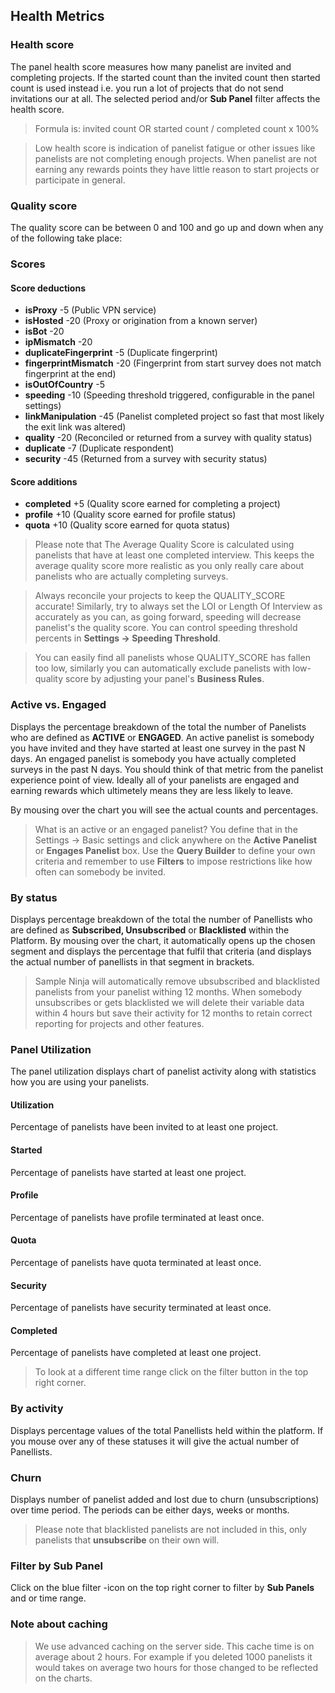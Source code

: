 ## Health Metrics

### Health score

The panel health score measures how many panelist are invited and completing projects. If the started count than the invited count then started count is used instead i.e. you run a lot of projects that do not send invitations our at all. The selected period and/or **Sub Panel** filter affects the health score.

> Formula is: invited count OR started count / completed count x 100%

> Low health score is indication of panelist fatigue or other issues like panelists are not completing enough projects. When panelist are not earning any rewards points they have little reason to start projects or participate in general.

### Quality score

The quality score can be between 0 and 100 and go up and down when any of the following take place:

### Scores

#### Score deductions
- **isProxy** -5 (Public VPN service)
- **isHosted** -20 (Proxy or origination from a known server)
- **isBot** -20
- **ipMismatch** -20
- **duplicateFingerprint** -5 (Duplicate fingerprint)
- **fingerprintMismatch** -20 (Fingerprint from start survey does not match fingerprint at the end)
- **isOutOfCountry** -5
- **speeding** -10 (Speeding threshold triggered, configurable in the panel settings)
- **linkManipulation** -45 (Panelist completed project so fast that most likely the exit link was altered)
- **quality** -20 (Reconciled or returned from a survey with quality status)
- **duplicate** -7 (Duplicate respondent)
- **security** -45 (Returned from a survey with security status)

#### Score additions
- **completed** +5 (Quality score earned for completing a project)
- **profile** +10 (Quality score earned for profile status)
- **quota** +10 (Quality score earned for quota status)

> Please note that The Average Quality Score is calculated using panelists that have at least one completed interview. This keeps the average quality score more realistic as you only really care about panelists who are actually completing surveys.

> Always reconcile your projects to keep the QUALITY_SCORE accurate! Similarly, try to always set the LOI or Length Of Interview as accurately as you can, as going forward, speeding will decrease panelist's the quality score. You can control speeding threshold percents in **Settings -> Speeding Threshold**.

> You can easily find all panelists whose QUALITY_SCORE has fallen too low, similarly you can automatically exclude panelists with low-quality score by adjusting your panel's **Business Rules**.

### Active vs. Engaged

Displays the percentage breakdown of the total the number of Panelists who are defined as **ACTIVE** or **ENGAGED**. An active panelist is somebody you have invited and they have started at least one survey in the past N days. An engaged panelist is somebody you have actually completed surveys in the past N days. You should think of that metric from the panelist experience point of view. Ideally all of your panelists are engaged and earning rewards which ultimetely means they are less likely to leave.

By mousing over the chart you will see the actual counts and percentages.

> What is an active or an engaged panelist? You define that in the Settings -> Basic settings and click anywhere on the **Active Panelist** or **Engages Panelist** box. Use the **Query Builder** to define your own criteria and remember to use **Filters** to impose restrictions like how often can somebody be invited.

### By status

Displays percentage breakdown of the total the number of Panellists who are defined as **Subscribed, Unsubscribed** or **Blacklisted** within the Platform.  By mousing over the chart, it automatically opens up the chosen segment and displays the percentage that fulfil that criteria (and displays the actual number of panellists in that segment in brackets. 

> Sample Ninja will automatically remove ubsubscribed and blacklisted panelists from your panelist withing 12 months. When somebody unsubscribes or gets blacklisted we will delete their variable data within 4 hours but save their activity for 12 months to retain correct reporting for projects and other features.

### Panel Utilization
The panel utilization displays chart of panelist activity along with statistics how you are using your panelists. 

#### Utilization
Percentage of panelists have been invited to at least one project.

#### Started
Percentage of panelists have started at least one project.

#### Profile
Percentage of panelists have profile terminated at least once.

#### Quota
Percentage of panelists have quota terminated at least once.

#### Security
Percentage of panelists have security terminated at least once.

#### Completed
Percentage of panelists have completed at least one project.

> To look at a different time range click on the filter button in the top right corner.

### By activity

Displays percentage values of the total Panellists held within the platform. If you mouse over any of these statuses it will give the actual number of Panellists.

### Churn

Displays number of panelist added and lost due to churn (unsubscriptions) over time period. The periods can be either days, weeks or months.

> Please note that blacklisted panelists are not included in this, only panelists that **unsubscribe** on their own will.

### Filter by Sub Panel

Click on the blue filter -icon on the top right corner to filter by **Sub Panels** and or time range.

### Note about caching
> We use advanced caching on the server side. This cache time is on average about 2 hours. For example if you deleted 1000 panelists it would takes on average two hours for those changed to be reflected on the charts.

